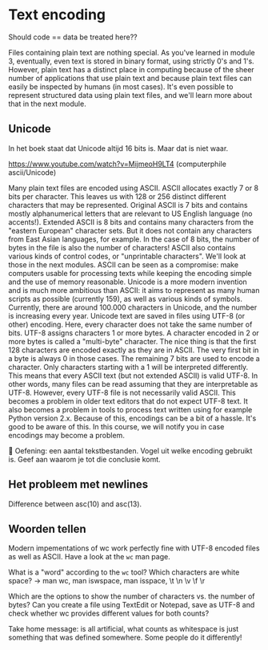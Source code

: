# Text encoding


Should code == data be treated here??

Files containing plain text are nothing special. As you've learned in module 3, eventually, even text is stored in binary format, using strictly 0's and 1's.
However, plain text has a distinct place in computing because of the sheer number of applications that use plain text and because plain text files can easily be inspected by humans (in most cases). It's even possible to represent structured data using plain text files, and we'll learn more about that in the next module.

## Unicode

In het boek staat dat Unicode altijd 16 bits is. Maar dat is niet waar.

<https://www.youtube.com/watch?v=MijmeoH9LT4> (computerphile ascii/Unicode)

Many plain text files are encoded using ASCII. ASCII allocates exactly 7 or 8 bits per character.  This leaves us with 128 or 256 distinct different characters that may be represented.
Original ASCII is 7 bits and contains mostly alphanumerical letters that are relevant to US English language (no accents!). 
Extended ASCII is 8 bits and contains many characters from the "eastern European" character sets. But it does not contain any characters from East Asian languages, for example.
In the case of 8 bits, the number of bytes in the file is also the number of characters!
ASCII also contains various kinds of control codes, or "unprintable characters". We'll look at those in the next modules.
ASCII can be seen as a compromise: make computers usable for processing texts while keeping the encoding simple and the use of memory reasonable. Unicode is a more modern invention and is much more ambitious than ASCII: it aims to represent as many human scripts as possible (currently 159), as well as various kinds of symbols. Currently, there are around 100.000 characters in Unicode, and the number is increasing every year.
Unicode text are saved in files using UTF-8 (or other) encoding. Here, every character does not take the same number of bits. UTF-8 assigns characters 1 or more bytes. A character encoded in 2 or more bytes is called a "multi-byte" character.
The nice thing is that the first 128 characters are encoded exactly as they are in ASCII. The very first bit in a byte is always 0 in those cases. The remaining 7 bits are used to encode a character. Only characters starting with a 1 will be interpreted differently. This means that every ASCII text (but not extended ASCII) is valid UTF-8. In other words, many files can be read assuming that they are interpretable as UTF-8.
However, every UTF-8 file is not necessarily valid ASCII. This becomes a problem in older text editors that do not expect UTF-8 text. It also becomes a problem in tools to process text written using for example Python version 2.x.
Because of this, encodings can be a bit of a hassle. It's good to be aware of this. In this course, we will notify you in case encodings may become a problem.

🌵 Oefening: een aantal tekstbestanden. Vogel uit welke encoding gebruikt is. Geef aan waarom je tot die conclusie komt.


## Het probleem met newlines

Difference between asc(10) and asc(13).

## Woorden tellen

Modern impementations of wc work perfectly fine with UTF-8 encoded files as well as ASCII. Have a look at the `wc` man page.

What is a "word" according to the `wc` tool? Which characters are white space? -> man wc, man iswspace, man isspace, \t \n \v \f \r

Which are the options to show the number of characters vs. the number of bytes? Can you create a file using TextEdit or Notepad, save as UTF-8 and check whether wc provides different values for both counts?

Take home message: is all artificial, what counts as whitespace is just something that was defined somewhere. Some people do it differently!
